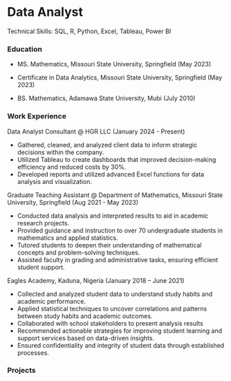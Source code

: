 # Data Analyst

Technical Skills: SQL, R, Python, Excel, Tableau, Power BI

### Education
- MS. Mathematics, Missouri State University, Springfield (May 2023)
  
- Certificate in Data Analytics, Missouri State University, Springfield (May 2023)

- BS. Mathematics, Adamawa State University, Mubi (July 2010)
  

### Work Experience
Data Analyst Consultant @ HGR LLC (January 2024 - Present) 
- Gathered, cleaned, and analyzed client data to inform strategic decisions within the company.
-	Utilized Tableau to create dashboards that improved decision-making efficiency and reduced costs by 30%.
-	Developed reports and utilized advanced Excel functions for data analysis and visualization.
  
Graduate Teaching Assistant @ Department of Mathematics, Missouri State University, Springfield (Aug 2021 - May 2023)
- Conducted data analysis and interpreted results to aid in academic research projects.
-	Provided guidance and instruction to over 70 undergraduate students in mathematics and applied statistics.
-	Tutored students to deepen their understanding of mathematical concepts and problem-solving techniques.
-	Assisted faculty in grading and administrative tasks, ensuring efficient student support.

Eagles Academy, Kaduna, Nigeria (January 2018 – June 2021)  
-	Collected and analyzed student data to understand study habits and academic performance.
-	Applied statistical techniques to uncover correlations and patterns between study habits and academic outcomes.
-	Collaborated with school stakeholders to present analysis results
- Recommended actionable strategies for improving student learning and support services based on data-driven insights.
-	Ensured confidentiality and integrity of student data through established processes.

### Projects

